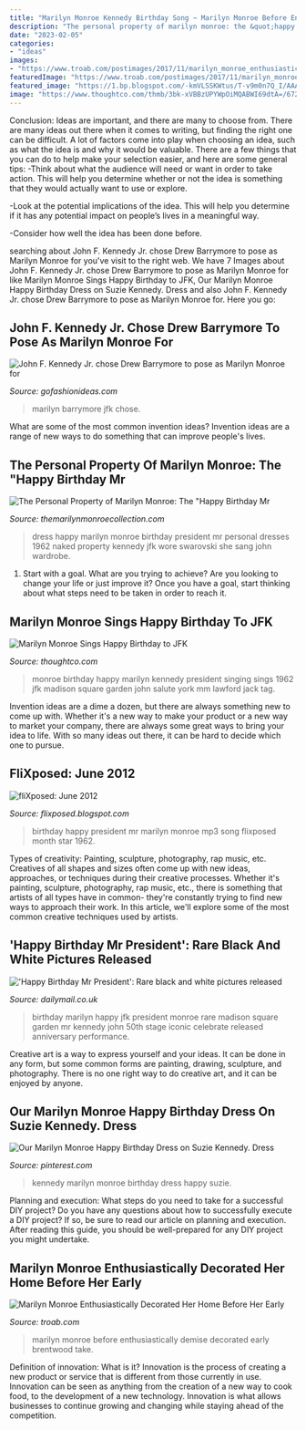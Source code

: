 ```yaml
---
title: "Marilyn Monroe Kennedy Birthday Song ~ Marilyn Monroe Before Enthusiastically Demise Decorated Early Brentwood Take"
description: "The personal property of marilyn monroe: the &quot;happy birthday mr"
date: "2023-02-05"
categories:
- "ideas"
images:
- "https://www.troab.com/postimages/2017/11/marilyn_monroe_enthusiastically_decorated_her_home_before_her_early_demise_20171129014039.jpg"
featuredImage: "https://www.troab.com/postimages/2017/11/marilyn_monroe_enthusiastically_decorated_her_home_before_her_early_demise_20171129014039.jpg"
featured_image: "https://1.bp.blogspot.com/-kmVLSSKWtus/T-v9m0n7Q_I/AAAAAAAAAbU/0rIMB5n_F98/s1600/0001548473_350.jpg"
image: "https://www.thoughtco.com/thmb/3bk-xVBBzUPYWpOiMQABWI69dtA=/672x858/filters:fill(auto,1)/Marilynhappybirthdayjfk_2-56a48dea3df78cf77282f0da.jpg"
---
```



Conclusion: Ideas are important, and there are many to choose from.
There are many ideas out there when it comes to writing, but finding the right one can be difficult. A lot of factors come into play when choosing an idea, such as what the idea is and why it would be valuable. There are a few things that you can do to help make your selection easier, and here are some general tips:
-Think about what the audience will need or want in order to take action. This will help you determine whether or not the idea is something that they would actually want to use or explore.

-Look at the potential implications of the idea. This will help you determine if it has any potential impact on people’s lives in a meaningful way.

-Consider how well the idea has been done before.

	

		
searching about John F. Kennedy Jr. chose Drew Barrymore to pose as Marilyn Monroe for you've visit to the right web. We have 7 Images about John F. Kennedy Jr. chose Drew Barrymore to pose as Marilyn Monroe for like Marilyn Monroe Sings Happy Birthday to JFK, Our Marilyn Monroe Happy Birthday Dress on Suzie Kennedy. Dress and also John F. Kennedy Jr. chose Drew Barrymore to pose as Marilyn Monroe for. Here you go:
		
    
## John F. Kennedy Jr. Chose Drew Barrymore To Pose As Marilyn Monroe For

<img loading=lazy src="https://a57.foxnews.com/a57.foxnews.com/static.foxnews.com/foxnews.com/content/uploads/2019/04/640/320/1862/1048/Madonna-Drew-Barrymore-JFK-Jr-REUTERS.jpg?ve=1&amp;tl=1?ve=1&amp;tl=1" onerror="this.onerror=null;this.src='https://tse2.mm.bing.net/th?id=OIP.rthp9pQeCZ6A-nsmUO-bhwHaEK&amp;pid=15.1';" alt="John F. Kennedy Jr. chose Drew Barrymore to pose as Marilyn Monroe for">

_Source: gofashionideas.com_

>marilyn barrymore jfk chose. 

	

What are some of the most common invention ideas?
Invention ideas are a range of new ways to do something that can improve people's lives.

    
## The Personal Property Of Marilyn Monroe: The &quot;Happy Birthday Mr

<img loading=lazy src="http://themarilynmonroecollection.com/wp-content/uploads/2013/03/the-personal-property-of-marilyn-monroe-the-happy-birthday-mr-president-dress-6.jpg" onerror="this.onerror=null;this.src='https://tse4.mm.bing.net/th?id=OIP.qYUQTfEKErlVapKTlVtK9gHaIX&amp;pid=15.1';" alt="The Personal Property of Marilyn Monroe: The &quot;Happy Birthday Mr">

_Source: themarilynmonroecollection.com_

>dress happy marilyn monroe birthday president mr personal dresses 1962 naked property kennedy jfk wore swarovski she sang john wardrobe. 

	

1. Start with a goal. What are you trying to achieve? Are you looking to change your life or just improve it? Once you have a goal, start thinking about what steps need to be taken in order to reach it.

    
## Marilyn Monroe Sings Happy Birthday To JFK

<img loading=lazy src="https://www.thoughtco.com/thmb/3bk-xVBBzUPYWpOiMQABWI69dtA=/672x858/filters:fill(auto,1)/Marilynhappybirthdayjfk_2-56a48dea3df78cf77282f0da.jpg" onerror="this.onerror=null;this.src='https://tse3.mm.bing.net/th?id=OIP.8d9t6GAaz1Is-jn41LDbUwHaJd&amp;pid=15.1';" alt="Marilyn Monroe Sings Happy Birthday to JFK">

_Source: thoughtco.com_

>monroe birthday happy marilyn kennedy president singing sings 1962 jfk madison square garden john salute york mm lawford jack tag. 

	

Invention ideas are a dime a dozen, but there are always something new to come up with. Whether it's a new way to make your product or a new way to market your company, there are always some great ways to bring your idea to life. With so many ideas out there, it can be hard to decide which one to pursue.

    
## FliXposed: June 2012

<img loading=lazy src="https://1.bp.blogspot.com/-kmVLSSKWtus/T-v9m0n7Q_I/AAAAAAAAAbU/0rIMB5n_F98/s1600/0001548473_350.jpg" onerror="this.onerror=null;this.src='https://tse4.mm.bing.net/th?id=OIP.28wIM_gFnfB0BpXOkbfdrwAAAA&amp;pid=15.1';" alt="fliXposed: June 2012">

_Source: flixposed.blogspot.com_

>birthday happy president mr marilyn monroe mp3 song flixposed month star 1962. 

	

Types of creativity: Painting, sculpture, photography, rap music, etc.
Creatives of all shapes and sizes often come up with new ideas, approaches, or techniques during their creative processes. Whether it's painting, sculpture, photography, rap music, etc., there is something that artists of all types have in common- they're constantly trying to find new ways to approach their work. In this article, we'll explore some of the most common creative techniques used by artists.

    
## &#039;Happy Birthday Mr President&#039;: Rare Black And White Pictures Released

<img loading=lazy src="https://i.dailymail.co.uk/i/pix/2012/05/20/article-2147038-132ECE96000005DC-605_964x1440.jpg" onerror="this.onerror=null;this.src='https://tse4.mm.bing.net/th?id=OIP.y_JWm3Cd0wiDJuo77mPnogHaLE&amp;pid=15.1';" alt="&#039;Happy Birthday Mr President&#039;: Rare black and white pictures released">

_Source: dailymail.co.uk_

>birthday marilyn happy jfk president monroe rare madison square garden mr kennedy john 50th stage iconic celebrate released anniversary performance. 

	

Creative art is a way to express yourself and your ideas. It can be done in any form, but some common forms are painting, drawing, sculpture, and photography. There is no one right way to do creative art, and it can be enjoyed by anyone.

    
## Our Marilyn Monroe Happy Birthday Dress On Suzie Kennedy. Dress

<img loading=lazy src="https://i.pinimg.com/originals/e2/e5/f8/e2e5f8dd7fd4f2fe4ad0c7008a15ee96.jpg" onerror="this.onerror=null;this.src='https://tse2.mm.bing.net/th?id=OIP.nfOYvhOb11o-JpWvTvgEwAAAAA&amp;pid=15.1';" alt="Our Marilyn Monroe Happy Birthday Dress on Suzie Kennedy. Dress">

_Source: pinterest.com_

>kennedy marilyn monroe birthday dress happy suzie. 

	

Planning and execution: What steps do you need to take for a successful DIY project?
Do you have any questions about how to successfully execute a DIY project? If so, be sure to read our article on planning and execution. After reading this guide, you should be well-prepared for any DIY project you might undertake.

    
## Marilyn Monroe Enthusiastically Decorated Her Home Before Her Early

<img loading=lazy src="https://www.troab.com/postimages/2017/11/marilyn_monroe_enthusiastically_decorated_her_home_before_her_early_demise_20171129014039.jpg" onerror="this.onerror=null;this.src='https://tse3.mm.bing.net/th?id=OIP.aNHdLN35PlAhI6J4_wlTdAHaD4&amp;pid=15.1';" alt="Marilyn Monroe Enthusiastically Decorated Her Home Before Her Early">

_Source: troab.com_

>marilyn monroe before enthusiastically demise decorated early brentwood take. 

	

Definition of innovation: What is it?
Innovation is the process of creating a new product or service that is different from those currently in use. Innovation can be seen as anything from the creation of a new way to cook food, to the development of a new technology. Innovation is what allows businesses to continue growing and changing while staying ahead of the competition.

